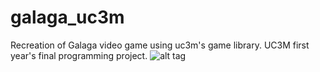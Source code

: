 # galaga_uc3m
Recreation of Galaga video game using uc3m's game library. UC3M first year's final programming project.
![alt tag](http://pablodhg.com/git/gala.png)
